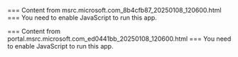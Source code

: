 === Content from msrc.microsoft.com_8b4cfb87_20250108_120600.html ===
You need to enable JavaScript to run this app.

=== Content from portal.msrc.microsoft.com_ed0441bb_20250108_120600.html ===
You need to enable JavaScript to run this app.
